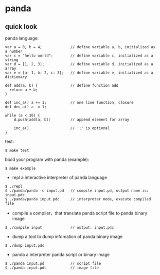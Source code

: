 # panda

## quick look
panda language:
````
var a = 0, b = 4;             // define variable a, b, initialized as a number
var c = "hello world";        // define variable c, initialized as a string
var d = [1, 2, 3];            // define variable d, initialized as a array
var e = {a: 1, b: 2, c: 3};   // define variable e, initialized as a dictionary

def add(a, b) {               // define function add
  return a + b;
}

def inc_a() a += 1;           // one line function, closure
def dec_a() a -= 1;

while (a < 10) {
    d.push(add(a, b))         // append element for array

    inc_a()                   // ';' is optional
}

````

test:
````
$ make test
````

biuld your program with panda (example):
````
$ make example
````
* repl
  a interactive interpreter of panda language
````
$ ./repl
$ ./panda/panda -c input.pd   // compile input.pd, output name is: input.pdc
$ ./panda/panda input.pdc     // interpreter mode, execute compiled file
````

* compile
  a compiler，that translate panda script file to panda binary image
````
$ ./compile input             // output: input.pdc
````

* dump
  a tool to dump infomation of panda binary image
````
$ ./dump input.pdc
````

* panda
  a interpreter panda script or binary image
````
$ ./panda input.pd            // script file
$ ./panda input.pdc           // image file
````

